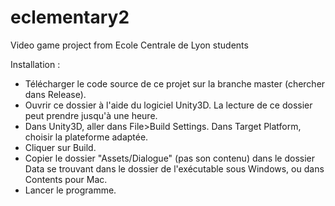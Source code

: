 eclementary2
============

Video game project from Ecole Centrale de Lyon students



Installation :
- Télécharger le code source de ce projet sur la branche master (chercher dans Release).
- Ouvrir ce dossier à l'aide du logiciel Unity3D. La lecture de ce dossier peut prendre jusqu'à une heure.
- Dans Unity3D, aller dans File>Build Settings. Dans Target Platform, choisir la plateforme adaptée.
- Cliquer sur Build.
- Copier le dossier "Assets/Dialogue" (pas son contenu) dans le dossier Data se trouvant dans le dossier de l'exécutable sous Windows, ou dans Contents pour Mac.
- Lancer le programme.
